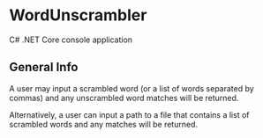# WordUnscrambler
C# .NET Core console application

## General Info
A user may input a scrambled word (or a list of words separated by commas) and any unscrambled word matches will be returned.

Alternatively, a user can input a path to a file that contains a list of scrambled words and any matches will be returned.
